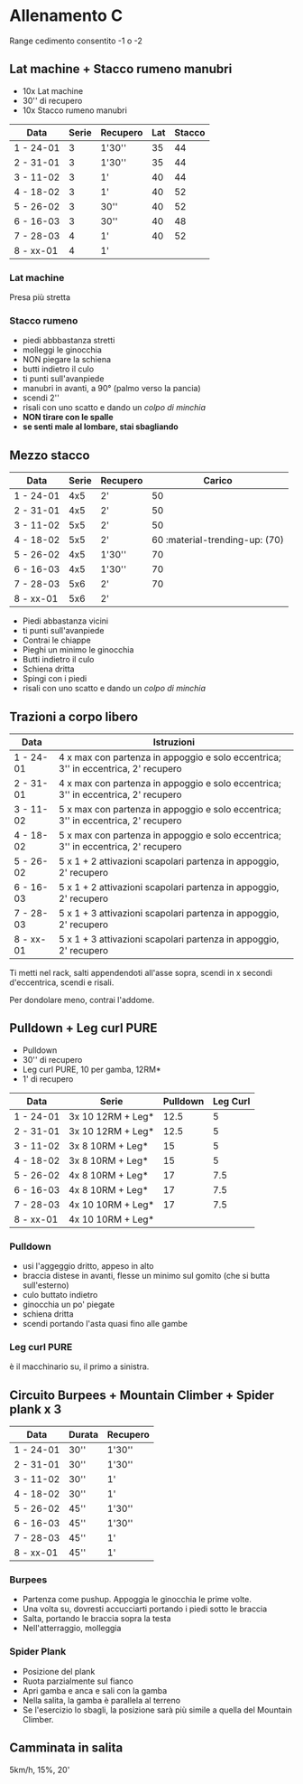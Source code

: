 # Allenamento C

Range cedimento consentito -1 o -2

## Lat machine + Stacco rumeno manubri

- 10x Lat machine
- 30'' di recupero
- 10x Stacco rumeno manubri

| Data      | Serie | Recupero | Lat | Stacco |
| --------- | ----- | -------- | --- | ------ |
| 1 - 24-01 | 3     | 1'30''   | 35  | 44     |
| 2 - 31-01 | 3     | 1'30''   | 35  | 44     |
| 3 - 11-02 | 3     | 1'       | 40  | 44     |
| 4 - 18-02 | 3     | 1'       | 40  | 52     |
| 5 - 26-02 | 3     | 30''     | 40  | 52     |
| 6 - 16-03 | 3     | 30''     | 40  | 48     |
| 7 - 28-03 | 4     | 1'       | 40  | 52     |
| 8 - xx-01 | 4     | 1'       |     |        |

### Lat machine

Presa più stretta

### Stacco rumeno

- piedi abbbastanza stretti
- molleggi le ginocchia
- NON piegare la schiena
- butti indietro il culo
- ti punti sull'avanpiede
- manubri in avanti, a 90° (palmo verso la pancia)
- scendi 2''
- risali con uno scatto e dando un _colpo di minchia_
- **NON tirare con le spalle**
- **se senti male al lombare, stai sbagliando**

## Mezzo stacco

| Data      | Serie | Recupero | Carico                         |
| --------- | ----- | -------- | ------------------------------ |
| 1 - 24-01 | 4x5   | 2'       | 50                             |
| 2 - 31-01 | 4x5   | 2'       | 50                             |
| 3 - 11-02 | 5x5   | 2'       | 50                             |
| 4 - 18-02 | 5x5   | 2'       | 60 :material-trending-up: (70) |
| 5 - 26-02 | 4x5   | 1'30''   | 70                             |
| 6 - 16-03 | 4x5   | 1'30''   | 70                             |
| 7 - 28-03 | 5x6   | 2'       | 70                             |
| 8 - xx-01 | 5x6   | 2'       |                                |

- Piedi abbastanza vicini
- ti punti sull'avanpiede
- Contrai le chiappe
- Pieghi un minimo le ginocchia
- Butti indietro il culo
- Schiena dritta
- Spingi con i piedi
- risali con uno scatto e dando un _colpo di minchia_

## Trazioni a corpo libero

| Data      | Istruzioni                                                                         |
| --------- | ---------------------------------------------------------------------------------- |
| 1 - 24-01 | 4 x max con partenza in appoggio e solo eccentrica; 3'' in eccentrica, 2' recupero |
| 2 - 31-01 | 4 x max con partenza in appoggio e solo eccentrica; 3'' in eccentrica, 2' recupero |
| 3 - 11-02 | 5 x max con partenza in appoggio e solo eccentrica; 3'' in eccentrica, 2' recupero |
| 4 - 18-02 | 5 x max con partenza in appoggio e solo eccentrica; 3'' in eccentrica, 2' recupero |
| 5 - 26-02 | 5 x 1 + 2 attivazioni scapolari partenza in appoggio, 2' recupero                  |
| 6 - 16-03 | 5 x 1 + 2 attivazioni scapolari partenza in appoggio, 2' recupero                  |
| 7 - 28-03 | 5 x 1 + 3 attivazioni scapolari partenza in appoggio, 2' recupero                  |
| 8 - xx-01 | 5 x 1 + 3 attivazioni scapolari partenza in appoggio, 2' recupero                  |

Ti metti nel rack, salti appendendoti all'asse sopra, scendi in x secondi d'eccentrica, scendi e risali.

Per dondolare meno, contrai l'addome.

## Pulldown + Leg curl PURE

- Pulldown
- 30'' di recupero
- Leg curl PURE, 10 per gamba, 12RM\*
- 1' di recupero

| Data      | Serie              | Pulldown | Leg Curl |
| --------- | ------------------ | -------- | -------- |
| 1 - 24-01 | 3x 10 12RM + Leg\* | 12.5     | 5        |
| 2 - 31-01 | 3x 10 12RM + Leg\* | 12.5     | 5        |
| 3 - 11-02 | 3x 8 10RM + Leg\*  | 15       | 5        |
| 4 - 18-02 | 3x 8 10RM + Leg\*  | 15       | 5        |
| 5 - 26-02 | 4x 8 10RM + Leg\*  | 17       | 7.5      |
| 6 - 16-03 | 4x 8 10RM + Leg\*  | 17       | 7.5      |
| 7 - 28-03 | 4x 10 10RM + Leg\* | 17       | 7.5      |
| 8 - xx-01 | 4x 10 10RM + Leg\* |          |          |

### Pulldown

- usi l'aggeggio dritto, appeso in alto
- braccia distese in avanti, flesse un minimo sul gomito (che si butta sull'esterno)
- culo buttato indietro
- ginocchia un po' piegate
- schiena dritta
- scendi portando l'asta quasi fino alle gambe

### Leg curl PURE

è il macchinario su, il primo a sinistra.

## Circuito Burpees + Mountain Climber + Spider plank x 3

| Data      | Durata | Recupero |
| --------- | ------ | -------- |
| 1 - 24-01 | 30''   | 1'30''   |
| 2 - 31-01 | 30''   | 1'30''   |
| 3 - 11-02 | 30''   | 1'       |
| 4 - 18-02 | 30''   | 1'       |
| 5 - 26-02 | 45''   | 1'30''   |
| 6 - 16-03 | 45''   | 1'30''   |
| 7 - 28-03 | 45''   | 1'       |
| 8 - xx-01 | 45''   | 1'       |

### Burpees

- Partenza come pushup. Appoggia le ginocchia le prime volte.
- Una volta su, dovresti accucciarti portando i piedi sotto le braccia
- Salta, portando le braccia sopra la testa
- Nell'atterraggio, molleggia

### Spider Plank

- Posizione del plank
- Ruota parzialmente sul fianco
- Apri gamba e anca e sali con la gamba
- Nella salita, la gamba è parallela al terreno
- Se l'esercizio lo sbagli, la posizione sarà più simile a quella del Mountain Climber.

## Camminata in salita

5km/h, 15%, 20'
